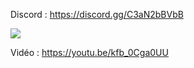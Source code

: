 Discord : https://discord.gg/C3aN2bBVbB

<img src="https://i.imgur.com/SZwNzzF.png">

Vidéo : https://youtu.be/kfb_0Cga0UU
